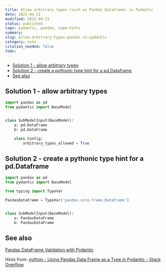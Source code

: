 ```yaml
---
title: Allow arbitrary types (such as Pandas Dataframe) in Pydantic
date: 2022-04-21
modified: 2022-04-21
status: published
tags: pydantic, pandas, type-hints
summary: 
slug: allow-arbitrary-types-pandas-in-pydantic
category: note
citation_needed: false
todo: 
---
```


<!-- MarkdownTOC levels='2,3' autolink=True autoanchor=True -->

- [Solution 1 - allow arbitrary types](#solution-1---allow-arbitrary-types)
- [Solution 2 - create a pythonic type hint for a pd.Dataframe](#solution-2---create-a-pythonic-type-hint-for-a-pddataframe)
- [See also](#see-also)

<!-- /MarkdownTOC -->


<a id="solution-1---allow-arbitrary-types"></a>
## Solution 1 - allow arbitrary types
```python
import pandas as pd
from pydantic import BaseModel


class SubModelInput(BaseModel):
    a: pd.DataFrame
    b: pd.DataFrame

    class Config:
        arbitrary_types_allowed = True
```

<a id="solution-2---create-a-pythonic-type-hint-for-a-pddataframe"></a>
## Solution 2 - create a pythonic type hint for a pd.Dataframe
```python
import pandas as pd
from pydantic import BaseModel

from typing import TypeVar

PandasDataFrame = TypeVar('pandas.core.frame.DataFrame')


class SubModelInput(BaseModel):
    a: PandasDataFrame
    b: PandasDataFrame
```

<a id="see-also"></a>
## See also
[Pandas DataFrame Validation with Pydantic](
https://www.inwt-statistics.com/read-blog/pandas-dataframe-validation-with-pydantic.html)


Hints from: [python - Using Pandas Data Frame as a Type in Pydantic - Stack Overflow](https://stackoverflow.com/questions/65412984/using-pandas-data-frame-as-a-type-in-pydantic)

